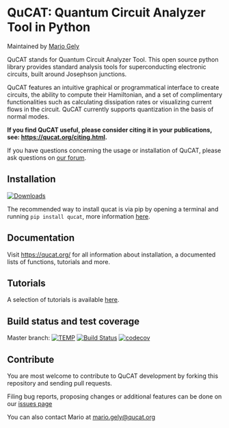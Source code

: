 QuCAT: Quantum Circuit Analyzer Tool in Python
==============================================

Maintained by [Mario Gely](https://github.com/mgely)

QuCAT stands for Quantum Circuit Analyzer Tool. This open source python library provides standard analysis tools for superconducting electronic circuits, built around Josephson junctions.

QuCAT features an intuitive graphical or programmatical interface to create circuits, the ability to compute their Hamiltonian, and a set of complimentary functionalities such as calculating dissipation rates or visualizing current flows in the circuit. QuCAT currently supports quantization in the basis of normal modes.

**If you find QuCAT useful, please consider citing it in your publications, see: https://qucat.org/citing.html.**

If you have questions concerning the usage or installation of QuCAT, please ask questions on [our forum](https://groups.google.com/forum/#!forum/qucat).

Installation
------------

[![Downloads](https://pepy.tech/badge/qucat)](https://pepy.tech/project/qucat)

The recommended way to install qucat is via pip by opening a terminal and running ``pip install qucat``, more information [here](https://qucat.org/installation.html).

Documentation
------------------

Visit https://qucat.org/ for all information about installation, a documented lists of functions, tutorials and more.

Tutorials
---------

A selection of tutorials is available [here](https://qucat.org/tutorials/tutorials.html).

Build status and test coverage
------------------------------

Master branch: 
[![TEMP](https://github.com/sebranchett/qucat/actions/workflows/tests.yml/badge.svg?branch=run-tests-gha)](https://github.com/sebranchett/qucat/actions)
[![Build Status](https://github.com/qucat/qucat/actions/workflows/tests.yml/badge.svg?branch=master)](https://github.com/qucat/qucat/actions)
[![codecov](https://codecov.io/gh/qucat/qucat/branch/master/graph/badge.svg)](https://codecov.io/gh/qucat/qucat)

Contribute
----------

You are most welcome to contribute to QuCAT development by forking this
repository and sending pull requests.

Filing bug reports, proposing changes or additional features can be done on our
[issues page](https://github.com/qucat/qucat/issues/new/choose)

You can also contact Mario at mario.gely@qucat.org
 